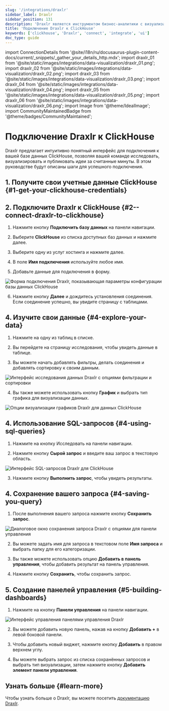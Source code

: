 ```yaml
---
slug: '/integrations/draxlr'
sidebar_label: Draxlr
sidebar_position: 131
description: 'Draxlr является инструментом бизнес-аналитики с визуализацией данных'
title: 'Подключение Draxlr к ClickHouse'
keywords: ['clickhouse', 'Draxlr', 'connect', 'integrate', 'ui']
doc_type: guide
---
```

import ConnectionDetails from '@site/i18n/ru/docusaurus-plugin-content-docs/current/_snippets/_gather_your_details_http.mdx';
import draxlr_01 from '@site/static/images/integrations/data-visualization/draxlr_01.png';
import draxlr_02 from '@site/static/images/integrations/data-visualization/draxlr_02.png';
import draxlr_03 from '@site/static/images/integrations/data-visualization/draxlr_03.png';
import draxlr_04 from '@site/static/images/integrations/data-visualization/draxlr_04.png';
import draxlr_05 from '@site/static/images/integrations/data-visualization/draxlr_05.png';
import draxlr_06 from '@site/static/images/integrations/data-visualization/draxlr_06.png';
import Image from '@theme/IdealImage';
import CommunityMaintainedBadge from '@theme/badges/CommunityMaintained';


# Подключение Draxlr к ClickHouse

<CommunityMaintainedBadge/>

Draxlr предлагает интуитивно понятный интерфейс для подключения к вашей базе данных ClickHouse, позволяя вашей команде исследовать, визуализировать и публиковать идеи за считанные минуты. В этом руководстве будут описаны шаги для успешного подключения.

## 1. Получите свои учетные данные ClickHouse {#1-get-your-clickhouse-credentials}
<ConnectionDetails />

## 2. Подключите Draxlr к ClickHouse {#2--connect-draxlr-to-clickhouse}

1. Нажмите кнопку **Подключить базу данных** на панели навигации.

2. Выберите **ClickHouse** из списка доступных баз данных и нажмите далее.

3. Выберите одну из услуг хостинга и нажмите далее.

4. В поле **Имя подключения** используйте любое имя.

5. Добавьте данные для подключения в форму.

  <Image size="md" img={draxlr_01} alt="Форма подключения Draxlr, показывающая параметры конфигурации базы данных ClickHouse" border />

6. Нажмите кнопку **Далее** и дождитесь установления соединения. Если соединение успешно, вы увидите страницу с таблицами.

## 4. Изучите свои данные {#4-explore-your-data}

1. Нажмите на одну из таблиц в списке.

2. Вы перейдете на страницу исследования, чтобы увидеть данные в таблице.

3. Вы можете начать добавлять фильтры, делать соединения и добавлять сортировку к своим данным.

  <Image size="md" img={draxlr_02} alt="Интерфейс исследования данных Draxlr с опциями фильтрации и сортировки" border />

4. Вы также можете использовать кнопку **График** и выбрать тип графика для визуализации данных.

  <Image size="md" img={draxlr_05} alt="Опции визуализации графиков Draxlr для данных ClickHouse" border />

## 4. Использование SQL-запросов {#4-using-sql-queries}

1. Нажмите на кнопку Исследовать на панели навигации.

2. Нажмите кнопку **Сырой запрос** и введите ваш запрос в текстовую область.

  <Image size="md" img={draxlr_03} alt="Интерфейс SQL-запросов Draxlr для ClickHouse" border />

3. Нажмите кнопку **Выполнить запрос**, чтобы увидеть результаты.

## 4. Сохранение вашего запроса {#4-saving-you-query}

1. После выполнения вашего запроса нажмите кнопку **Сохранить запрос**.

  <Image size="md" img={draxlr_04} alt="Диалоговое окно сохранения запроса Draxlr с опциями для панели управления" border />

2. Вы можете задать имя для запроса в текстовом поле **Имя запроса** и выбрать папку для его категоризации.

3. Вы также можете использовать опцию **Добавить в панель управления**, чтобы добавить результат на панель управления.

4. Нажмите кнопку **Сохранить**, чтобы сохранить запрос.

## 5. Создание панелей управления {#5-building-dashboards}

1. Нажмите на кнопку **Панели управления** на панели навигации.

  <Image size="md" img={draxlr_06} alt="Интерфейс управления панелями управления Draxlr" border />

2. Вы можете добавить новую панель, нажав на кнопку **Добавить +** в левой боковой панели.

3. Чтобы добавить новый виджет, нажмите кнопку **Добавить** в правом верхнем углу.

4. Вы можете выбрать запрос из списка сохранённых запросов и выбрать тип визуализации, затем нажмите кнопку **Добавить элемент панели управления**.

## Узнать больше {#learn-more}
Чтобы узнать больше о Draxlr, вы можете посетить [документацию Draxlr](https://draxlr.notion.site/draxlr/Draxlr-Docs-d228b23383f64d00a70836ff9643a928).